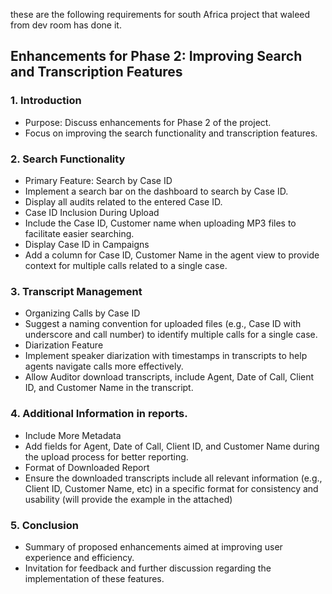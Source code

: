 these are the following requirements for south Africa project that waleed from dev room has done it.

## Enhancements for Phase 2: Improving Search and Transcription Features
### 1. Introduction
- Purpose: Discuss enhancements for Phase 2 of the project.
- Focus on improving the search functionality and transcription features.
### 2. Search Functionality
- Primary Feature: Search by Case ID
- Implement a search bar on the dashboard to search by Case ID.
- Display all audits related to the entered Case ID.
- Case ID Inclusion During Upload
- Include the Case ID, Customer name when uploading MP3 files to facilitate easier searching.
- Display Case ID in Campaigns
- Add a column for Case ID, Customer Name in the agent view to provide context for multiple calls related to a single case.
### 3. Transcript Management
- Organizing Calls by Case ID
- Suggest a naming convention for uploaded files (e.g., Case ID with underscore and call number) to identify multiple calls for a single case.
- Diarization Feature
- Implement speaker diarization with timestamps in transcripts to help agents navigate calls more effectively.
- Allow Auditor download transcripts, include Agent, Date of Call, Client ID, and Customer Name in the transcript.
### 4. Additional Information in reports.
- Include More Metadata
- Add fields for Agent, Date of Call, Client ID, and Customer Name during the upload process for better reporting.
- Format of Downloaded Report
- Ensure the downloaded transcripts include all relevant information (e.g., Client ID, Customer Name, etc) in a specific format for consistency and usability (will provide the example in the attached)
### 5. Conclusion
- Summary of proposed enhancements aimed at improving user experience and efficiency.
- Invitation for feedback and further discussion regarding the implementation of these features.
